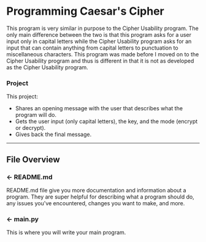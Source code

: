 # Programming Caesar's Cipher
This program is very similar in purpose to the Cipher Usability program. The only main difference between the two is that this program asks for a user input only in capital letters while the Cipher Usability program asks for an input that can contain anything from capital letters to punctuation to miscellaneous characters. This program was made before I moved on to the Cipher Usability program and thus is different in that it is not as developed as the Cipher Usability program. 


### Project
This project:
- Shares an opening message with the user that describes what the program will do.
- Gets the user input (only capital letters), the key, and the mode (encrypt or decrypt).
- Gives back the final message.



---

## File Overview

### ← README.md

README.md file give you more documentation and information about a program. They are super helpful for describing what a program should do, any issues you've encountered, changes you want to make, and more. 

### ← main.py
This is where you will write your main program.
